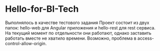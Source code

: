 # Hello-for-BI-Tech
Выполнялось в качестве тестового задания
Проект состоит из двух папок: hello-web для Angular приложения и hello-rest для rest сервиса. На текущий момент по отдельности они работают, однако заставить работать вместе не хватило времени. Возможно, проблема в access-control-allow-origin.
